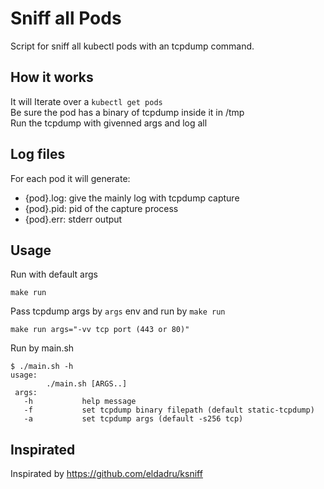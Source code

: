 # Sniff all Pods

Script for sniff all kubectl pods with an tcpdump command.  
   
## How it works

It will Iterate over a `kubectl get pods`  
Be sure the pod has a binary of tcpdump inside it in /tmp  
Run the tcpdump with givenned args and log all  
   
## Log files

For each pod it will generate:
- {pod}.log: give the mainly log with tcpdump capture
- {pod}.pid: pid of the capture process
- {pod}.err: stderr output

## Usage

Run with default args
``` shell
make run
```
Pass tcpdump args by `args` env and run by `make run`

``` shell
make run args="-vv tcp port (443 or 80)"
```

Run by main.sh
``` shell
$ ./main.sh -h
usage:
        ./main.sh [ARGS..]
 args:
   -h           help message
   -f           set tcpdump binary filepath (default static-tcpdump)
   -a           set tcpdump args (default -s256 tcp)
```

## Inspirated

Inspirated by https://github.com/eldadru/ksniff
